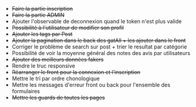 - <del>Faire la partie inscription
- <del>Faire la partie ADMIN 
- Ajouter l'observable de deconnexion quand le token n'est plus valide 
- <del>Possibilité à l'utilisateur de modifier son profil
- <del>Ajouter les tags par Post 
- <del>Ajouter la pagination dans le back des gatAll + les ajouter dans le front
- Corriger le problème de search sur post + trier le resultat par catégorie 
- Possibilité de voir la moyenne général des notes des avis par utilisateurs 
- <del>Ajouter des meilleurs données fakers
- Rendre le truc responsive 
- <del>Réarranger le front pour la connexion et l'inscription
- Mettre le tri par ordre chonologique
- Mettre les messages d'erreur front ou back pour l'ensemble des formulaires
- <del>Mettre les guards de toutes les pages